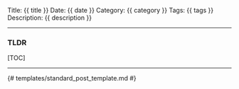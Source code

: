 Title: {{ title }}
Date: {{ date }}
Category: {{ category }}
Tags: {{ tags }}
Description: {{ description }}

---

### TLDR


[TOC]

---

{# templates/standard_post_template.md #}
